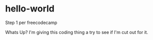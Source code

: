 # hello-world

Step 1 per freecodecamp 

Whats Up? I'm giving this coding thing a try to see if I'm cut out for it.  
